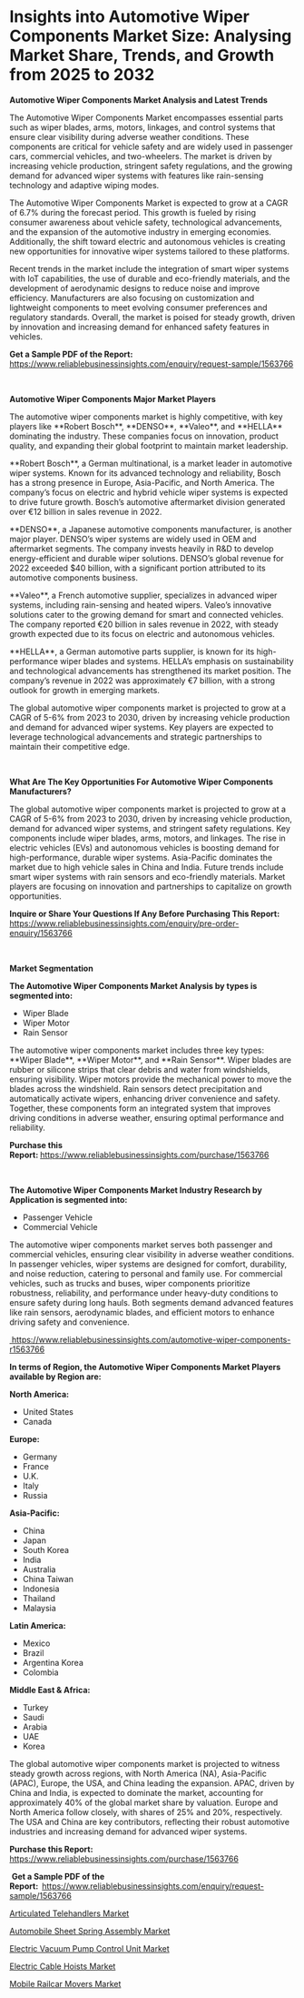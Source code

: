 <p><h1>Insights into Automotive Wiper Components Market Size: Analysing Market Share, Trends, and Growth from 2025 to 2032</h1></p><p><strong>Automotive Wiper Components Market Analysis and Latest Trends</strong></p>
<p><p>The Automotive Wiper Components Market encompasses essential parts such as wiper blades, arms, motors, linkages, and control systems that ensure clear visibility during adverse weather conditions. These components are critical for vehicle safety and are widely used in passenger cars, commercial vehicles, and two-wheelers. The market is driven by increasing vehicle production, stringent safety regulations, and the growing demand for advanced wiper systems with features like rain-sensing technology and adaptive wiping modes.</p><p>The Automotive Wiper Components Market is expected to grow at a CAGR of 6.7% during the forecast period. This growth is fueled by rising consumer awareness about vehicle safety, technological advancements, and the expansion of the automotive industry in emerging economies. Additionally, the shift toward electric and autonomous vehicles is creating new opportunities for innovative wiper systems tailored to these platforms.</p><p>Recent trends in the market include the integration of smart wiper systems with IoT capabilities, the use of durable and eco-friendly materials, and the development of aerodynamic designs to reduce noise and improve efficiency. Manufacturers are also focusing on customization and lightweight components to meet evolving consumer preferences and regulatory standards. Overall, the market is poised for steady growth, driven by innovation and increasing demand for enhanced safety features in vehicles.</p></p>
<p><strong>Get a Sample PDF of the Report:&nbsp;</strong> <a href="https://www.reliablebusinessinsights.com/enquiry/request-sample/1563766?utm_campaign=1091&utm_medium=2&utm_source=Github&utm_content=ia&utm_term=23012025&utm_id=automotive-wiper-components">https://www.reliablebusinessinsights.com/enquiry/request-sample/1563766</a></p>
<p>&nbsp;</p>
<p><strong>Automotive Wiper Components Major Market Players</strong></p>
<p><p>The automotive wiper components market is highly competitive, with key players like **Robert Bosch**, **DENSO**, **Valeo**, and **HELLA** dominating the industry. These companies focus on innovation, product quality, and expanding their global footprint to maintain market leadership.</p><p>**Robert Bosch**, a German multinational, is a market leader in automotive wiper systems. Known for its advanced technology and reliability, Bosch has a strong presence in Europe, Asia-Pacific, and North America. The company’s focus on electric and hybrid vehicle wiper systems is expected to drive future growth. Bosch’s automotive aftermarket division generated over €12 billion in sales revenue in 2022.</p><p>**DENSO**, a Japanese automotive components manufacturer, is another major player. DENSO’s wiper systems are widely used in OEM and aftermarket segments. The company invests heavily in R&D to develop energy-efficient and durable wiper solutions. DENSO’s global revenue for 2022 exceeded $40 billion, with a significant portion attributed to its automotive components business.</p><p>**Valeo**, a French automotive supplier, specializes in advanced wiper systems, including rain-sensing and heated wipers. Valeo’s innovative solutions cater to the growing demand for smart and connected vehicles. The company reported €20 billion in sales revenue in 2022, with steady growth expected due to its focus on electric and autonomous vehicles.</p><p>**HELLA**, a German automotive parts supplier, is known for its high-performance wiper blades and systems. HELLA’s emphasis on sustainability and technological advancements has strengthened its market position. The company’s revenue in 2022 was approximately €7 billion, with a strong outlook for growth in emerging markets.</p><p>The global automotive wiper components market is projected to grow at a CAGR of 5-6% from 2023 to 2030, driven by increasing vehicle production and demand for advanced wiper systems. Key players are expected to leverage technological advancements and strategic partnerships to maintain their competitive edge.</p></p>
<p>&nbsp;</p>
<p><strong>What Are The Key Opportunities For Automotive Wiper Components Manufacturers?</strong></p>
<p><p>The global automotive wiper components market is projected to grow at a CAGR of 5-6% from 2023 to 2030, driven by increasing vehicle production, demand for advanced wiper systems, and stringent safety regulations. Key components include wiper blades, arms, motors, and linkages. The rise in electric vehicles (EVs) and autonomous vehicles is boosting demand for high-performance, durable wiper systems. Asia-Pacific dominates the market due to high vehicle sales in China and India. Future trends include smart wiper systems with rain sensors and eco-friendly materials. Market players are focusing on innovation and partnerships to capitalize on growth opportunities.</p></p>
<p><strong>Inquire or Share Your Questions If Any Before Purchasing This Report:</strong> <a href="https://www.reliablebusinessinsights.com/enquiry/pre-order-enquiry/1563766?utm_campaign=1091&utm_medium=2&utm_source=Github&utm_content=ia&utm_term=23012025&utm_id=automotive-wiper-components">https://www.reliablebusinessinsights.com/enquiry/pre-order-enquiry/1563766</a></p>
<p>&nbsp;</p>
<p><strong>Market Segmentation</strong></p>
<p><strong>The Automotive Wiper Components Market Analysis by types is segmented into:</strong></p>
<p><ul><li>Wiper Blade</li><li>Wiper Motor</li><li>Rain Sensor</li></ul></p>
<p><p>The automotive wiper components market includes three key types: **Wiper Blade**, **Wiper Motor**, and **Rain Sensor**. Wiper blades are rubber or silicone strips that clear debris and water from windshields, ensuring visibility. Wiper motors provide the mechanical power to move the blades across the windshield. Rain sensors detect precipitation and automatically activate wipers, enhancing driver convenience and safety. Together, these components form an integrated system that improves driving conditions in adverse weather, ensuring optimal performance and reliability.</p></p>
<p><strong>Purchase this Report:&nbsp;</strong><a href="https://www.reliablebusinessinsights.com/purchase/1563766?utm_campaign=1091&utm_medium=2&utm_source=Github&utm_content=ia&utm_term=23012025&utm_id=automotive-wiper-components">https://www.reliablebusinessinsights.com/purchase/1563766</a></p>
<p>&nbsp;</p>
<p><strong>The Automotive Wiper Components Market Industry Research by Application is segmented into:</strong></p>
<p><ul><li>Passenger Vehicle</li><li>Commercial Vehicle</li></ul></p>
<p><p>The automotive wiper components market serves both passenger and commercial vehicles, ensuring clear visibility in adverse weather conditions. In passenger vehicles, wiper systems are designed for comfort, durability, and noise reduction, catering to personal and family use. For commercial vehicles, such as trucks and buses, wiper components prioritize robustness, reliability, and performance under heavy-duty conditions to ensure safety during long hauls. Both segments demand advanced features like rain sensors, aerodynamic blades, and efficient motors to enhance driving safety and convenience.</p></p>
<p><a href="https://www.reliablebusinessinsights.com/automotive-wiper-components-r1563766?utm_campaign=1091&utm_medium=2&utm_source=Github&utm_content=ia&utm_term=23012025&utm_id=automotive-wiper-components">&nbsp;https://www.reliablebusinessinsights.com/automotive-wiper-components-r1563766</a></p>
<p><strong>In terms of Region, the Automotive Wiper Components Market Players available by Region are:</strong></p>
<p>
    <p> <strong> North America: </strong>
        <ul>
            <li>United States</li>
            <li>Canada</li>
        </ul>
        </p> 
    <p> <strong> Europe: </strong>
        <ul>
            <li>Germany</li>
            <li>France</li>
            <li>U.K.</li>
            <li>Italy</li>
            <li>Russia</li>
        </ul>
        </p> 
    <p> <strong> Asia-Pacific: </strong>
        <ul>
            <li>China</li>
            <li>Japan</li>
            <li>South Korea</li>
            <li>India</li>
            <li>Australia</li>
            <li>China Taiwan</li>
            <li>Indonesia</li>
            <li>Thailand</li>
            <li>Malaysia</li>
        </ul>
        </p> 
    <p> <strong> Latin America: </strong>
        <ul>
            <li>Mexico</li>
            <li>Brazil</li>
            <li>Argentina Korea</li>
            <li>Colombia</li>
        </ul>
        </p> 
    <p> <strong> Middle East & Africa: </strong>
        <ul>
            <li>Turkey</li>
            <li>Saudi</li>
            <li>Arabia</li>
            <li>UAE</li>
            <li>Korea</li>
        </ul>
    </p>
    </p>
<p><p>The global automotive wiper components market is projected to witness steady growth across regions, with North America (NA), Asia-Pacific (APAC), Europe, the USA, and China leading the expansion. APAC, driven by China and India, is expected to dominate the market, accounting for approximately 40% of the global market share by valuation. Europe and North America follow closely, with shares of 25% and 20%, respectively. The USA and China are key contributors, reflecting their robust automotive industries and increasing demand for advanced wiper systems.</p></p>
<p><strong>Purchase this Report: </strong><a href="https://www.reliablebusinessinsights.com/purchase/1563766?utm_campaign=1091&utm_medium=2&utm_source=Github&utm_content=ia&utm_term=23012025&utm_id=automotive-wiper-components">https://www.reliablebusinessinsights.com/purchase/1563766</a></p>
<p>&nbsp;<strong>Get a Sample PDF of the Report:&nbsp;&nbsp;</strong><a href="https://www.reliablebusinessinsights.com/enquiry/request-sample/1563766?utm_campaign=1091&utm_medium=2&utm_source=Github&utm_content=ia&utm_term=23012025&utm_id=automotive-wiper-components">https://www.reliablebusinessinsights.com/enquiry/request-sample/1563766</a></p>
<p><strong></strong></p>
<p><p><a href="https://www.linkedin.com/pulse/articulated-telehandlers-market-analysis-report-predicts-tyotf?utm_campaign=1091&utm_medium=2&utm_source=Github&utm_content=ia&utm_term=23012025&utm_id=automotive-wiper-components">Articulated Telehandlers Market</a></p><p><a href="https://github.com/rosamariarocque98/Market-Research-Report-List-1/blob/main/automobile-sheet-spring-assembly-market.md?utm_campaign=1091&utm_medium=2&utm_source=Github&utm_content=ia&utm_term=23012025&utm_id=automotive-wiper-components">Automobile Sheet Spring Assembly Market</a></p><p><a href="https://github.com/suleimannichelle7/Market-Research-Report-List-1/blob/main/electric-vacuum-pump-control-unit-market.md?utm_campaign=1091&utm_medium=2&utm_source=Github&utm_content=ia&utm_term=23012025&utm_id=automotive-wiper-components">Electric Vacuum Pump Control Unit Market</a></p><p><a href="https://www.linkedin.com/pulse/electric-cable-hoists-market-scope-shows-upward-growth-projected-s3kyc?utm_campaign=1091&utm_medium=2&utm_source=Github&utm_content=ia&utm_term=23012025&utm_id=automotive-wiper-components">Electric Cable Hoists Market</a></p><p><a href="https://www.linkedin.com/pulse/mobile-railcar-movers-market-trends-revenue-forecast-8libc?utm_campaign=1091&utm_medium=2&utm_source=Github&utm_content=ia&utm_term=23012025&utm_id=automotive-wiper-components">Mobile Railcar Movers Market</a></p></p>